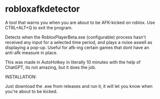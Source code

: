 # robloxafkdetector
A tool that warns you when you are about to be AFK-kicked on roblox.
Use CTRL+ALT+Q to exit the program.

Detects when the RobloxPlayerBeta.exe (configurable) process hasn't received any input for a selected time period, and plays a noise aswell as displaying a pop-up. 
Useful for afk-ing certain games that dont have an anti-afk measure in place.

This was made in AutoHotkey in literally 10 minutes with the help of ChatGPT, its not amazing, but it does the job.

INSTALLATION:

Just download the .exe from releases and run it, it will let you know when you're about to be kicked.
